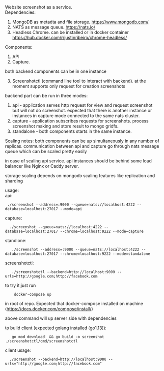 Website screenshot as a service. <br>
Dependencies:<br>
1. MongoDB as metadta and file storage. https://www.mongodb.com/
2. NATS as message queue. https://nats.io/
3. Headless Chrome. can be installed or in docker container https://hub.docker.com/r/justinribeiro/chrome-headless/

Components:<br>

1. API
2. Capture.

both backend components can be in one instance

3. Screenshotctl (command line tool to interact with backend). at the moment supports only request for creation screenshots


backend part can be run in three modes:

1. api - application serves http request for view and request screenshot but will not do screenshot. expected that there is another instance or instances in capture mode connected to the same nats cluster.
2. capture - application subscribes requests for screenshots. process screenshot making and store result to mongo gridfs.
3. standalone - both components starts in the same instance.

Scaling notes:
  both components can be up simultaneously in any number of replicas.
  communication between api and capture go through nats message queue which can be scaled pretty easily
  
  in case of scaling api service. api instances should be behind some load balancer like Nginx or Caddy server.
  
  storage scaling depends on mongodb scaling features like replication and sharding
  
  
usage:<br>
  api:<br>
     
     ./screenshot --address=:9000 --queue=nats://localhost:4222 --database=localhost:27017 --mode=api
    
  capture: <br>
      
      ./screenshot --queue=nats://localhost:4222 --database=localhost:27017 --chrome=localhost:9222 --mode=capture
      
  standlone:<br>
  
       ./screenshot --address=:9000 --queue=nats://localhost:4222 --database=localhost:27017 --chrome=localhost:9222 --mode=standalone    
          

  screenshotctl: <br>
       
       ./screenshotctl --backend=http://localhost:9000 --urls=http://google.com;http://facebook.com
       

to try it just run <br>
        
        docker-compose up 
        
in root of repo. Expected that docker-compose installed on machine (https://docs.docker.com/compose/install/)   

above command will up server side with dependencies

to build client (expected golang installed (go1.13)): <br>
    
       go mod download  && go build -o screenshot  ./screenshotctl/cmd/screenshotctl 
       
   client usage:<br>
      
      ./screenshot --backend=http://localhost:9000 --urls="http://google.com;http://facebook.com"